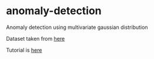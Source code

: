 # anomaly-detection
Anomaly detection using multivariate gaussian distribution

Dataset taken from [here](https://www.kaggle.com/mlg-ulb/creditcardfraud)

Tutorial is [here](https://aiverse.dev/articles/7/fraud-detection/)
